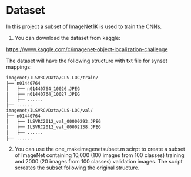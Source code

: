# Dataset

In this project a subset of ImageNet1K is used to train the CNNs. 

1. You can download the dataset from kaggle:

https://www.kaggle.com/c/imagenet-object-localization-challenge

The dataset will have the following structure with txt file for synset mappings:

```bash
imagenet/ILSVRC/Data/CLS-LOC/train/
├── n01440764
│   ├── n01440764_10026.JPEG
│   ├── n01440764_10027.JPEG
│   ├── ......
├── ......
imagenet/ILSVRC/Data/CLS-LOC/val/
├── n01440764
│   ├── ILSVRC2012_val_00000293.JPEG
│   ├── ILSVRC2012_val_00002138.JPEG
│   ├── ......
├── ......
```
2. You can use the one_makeimagenetsubset.m scirpt to create a subset of ImageNet containing 10,000 (100 images from 100 classes) training and 2000 (20 images from 100 classes) validation images. The script screates the subset following the original structure.
